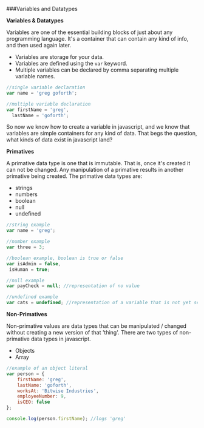 ###Variables and Datatypes

**Variables & Datatypes**

Variables are one of the essential building blocks of just about any programming
language.  It's a container that can contain any kind of info, and then used
again later.

* Variables are storage for your data.
* Variables are defined using the `var` keyword.
* Multiple variables can be declared by comma separating multiple variable names.

```javascript
//single variable declaration
var name = 'greg goforth';

//multiple variable declaration
var firstName = 'greg',
  lastName = 'goforth';
```

So now we know how to create a variable in javascript, and we know that
variables are simple containers for any kind of data.  That begs the  question,
what kinds of data exist in javascript land?

**Primatives** 

A primative data type is one that is immutable.  That is, once it's created it
can not be changed.  Any manipulation of a primative results in another
primative being created.  The primative data types are:

* strings
* numbers
* boolean
* null
* undefined
    
 ```javascript
//string example
var name = 'greg';

//number example
var three = 3;

//boolean example, boolean is true or false 
var isAdmin = false,
  isHuman = true;

//null example
var payCheck = null; //representation of no value

//undefined example
var cats = undefined; //representation of a variable that is not yet set
```

**Non-Primatives**

Non-primative values are data types that can be manipulated / changed without
creating a new version of that 'thing'.  There are two types of non-primative
data types in javascript. 

* Objects
* Array

```javascript
//example of an object literal
var person = {
    firstName: 'greg',
    lastName: 'goforth',
    worksAt: 'Bitwise Industries',
    employeeNumber: 9,
    isCEO: false
};

console.log(person.firstName); //logs 'greg'
```
